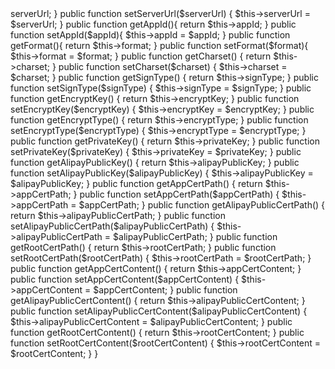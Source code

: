 
<?php
class AlipayConfig {
    /**
     * 网关地址
     * 线上：https://openapi.alipay.com/gateway.do
     * 沙箱：https://openapi.alipaydev.com/gateway.do
     */
    private $serverUrl;

    /**
     * 开放平台上创建的应用的ID
     */
    private $appId;

    /**
     * 报文格式，推荐：json
     */
    private $format = "json";

    /**
     * 字符串编码，推荐：utf-8
     */
    private $charset = "utf-8";

    /**
     * 签名算法类型，推荐：RSA2
     */
    private $signType = "RSA2";

    /**
     * 商户私钥
     */
    private $privateKey;

    /**
     * 支付宝公钥字符串（公钥模式下设置，证书模式下无需设置）
     */
    private $alipayPublicKey;

    /**
     * 商户应用公钥证书路径（证书模式下设置，公钥模式下无需设置）
     */
    private $appCertPath;

    /**
     * 支付宝公钥证书路径（证书模式下设置，公钥模式下无需设置）
     */
    private $alipayPublicCertPath;

    /**
     * 支付宝根证书路径（证书模式下设置，公钥模式下无需设置）
     */
    private $rootCertPath;

    /**
     * 指定商户公钥应用证书内容字符串，该字段与appCertPath只需指定一个，优先以该字段的值为准（证书模式下设置，公钥模式下无需设置）
     */
    private $appCertContent;

    /**
     * 指定支付宝公钥证书内容字符串，该字段与alipayPublicCertPath只需指定一个，优先以该字段的值为准（证书模式下设置，公钥模式下无需设置）
     */
    private $alipayPublicCertContent;

    /**
     * 指定根证书内容字符串，该字段与rootCertPath只需指定一个，优先以该字段的值为准（证书模式下设置，公钥模式下无需设置）
     */
    private $rootCertContent;

    /**
     * 敏感信息对称加密算法类型，推荐：AES
     */
    private $encryptType = "AES";

    /**
     * 敏感信息对称加密算法密钥
     */
    private $encryptKey;


    public function getServerUrl() {
        return $this->serverUrl;
    }

    public function setServerUrl($serverUrl) {
        $this->serverUrl = $serverUrl;
    }
    public function getAppId(){
        return $this->appId;
    }
    public function setAppId($appId){
        $this->appId = $appId;
    }
    public function getFormat(){
        return $this->format;
    }
    public function setFormat($format){
        $this->format = $format;
    }
    public function getCharset() {
        return $this->charset;
    }

    public function setCharset($charset) {
        $this->charset = $charset;
    }

    public function getSignType() {
        return $this->signType;
    }

    public function setSignType($signType) {
        $this->signType = $signType;
    }
    public function getEncryptKey() {
        return $this->encryptKey;
    }

    public function setEncryptKey($encryptKey) {
       $this->encryptKey = $encryptKey;
    }
    public function getEncryptType() {
        return $this->encryptType;
    }
    public function setEncryptType($encryptType) {
        $this->encryptType = $encryptType;
    }
    public function getPrivateKey() {
        return $this->privateKey;
    }

    public function setPrivateKey($privateKey) {
        $this->privateKey = $privateKey;
    }
    public function getAlipayPublicKey() {
        return $this->alipayPublicKey;
    }
    public function setAlipayPublicKey($alipayPublicKey) {
        $this->alipayPublicKey = $alipayPublicKey;
    }
    public function getAppCertPath() {
        return $this->appCertPath;
    }

    public function setAppCertPath($appCertPath) {
        $this->appCertPath = $appCertPath;
    }

    public function getAlipayPublicCertPath() {
        return $this->alipayPublicCertPath;
    }
    public function setAlipayPublicCertPath($alipayPublicCertPath) {
        $this->alipayPublicCertPath = $alipayPublicCertPath;
    }

    public function getRootCertPath() {
        return $this->rootCertPath;
    }
    public function setRootCertPath($rootCertPath) {
        $this->rootCertPath = $rootCertPath;
    }
    public function getAppCertContent() {
        return $this->appCertContent;
    }
    public function setAppCertContent($appCertContent) {
        $this->appCertContent = $appCertContent;
    }
    public function getAlipayPublicCertContent() {
        return $this->alipayPublicCertContent;
    }
    public function setAlipayPublicCertContent($alipayPublicCertContent) {
        $this->alipayPublicCertContent = $alipayPublicCertContent;
    }
    public function getRootCertContent() {
        return $this->rootCertContent;
    }

    public function setRootCertContent($rootCertContent) {
        $this->rootCertContent = $rootCertContent;
    }
 
}
